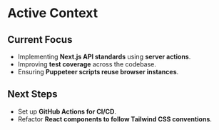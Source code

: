 # Active Context

## Current Focus
- Implementing **Next.js API standards** using **server actions**.
- Improving **test coverage** across the codebase.
- Ensuring **Puppeteer scripts reuse browser instances**.

## Next Steps
- Set up **GitHub Actions for CI/CD**.
- Refactor **React components to follow Tailwind CSS conventions**.
